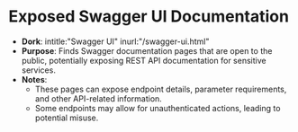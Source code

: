 # Exposed Swagger UI Documentation

- **Dork**: intitle:"Swagger UI" inurl:"/swagger-ui.html"
- **Purpose**: Finds Swagger documentation pages that are open to the public, potentially exposing REST API documentation for sensitive services.
- **Notes**:
  - These pages can expose endpoint details, parameter requirements, and other API-related information.
  - Some endpoints may allow for unauthenticated actions, leading to potential misuse.
